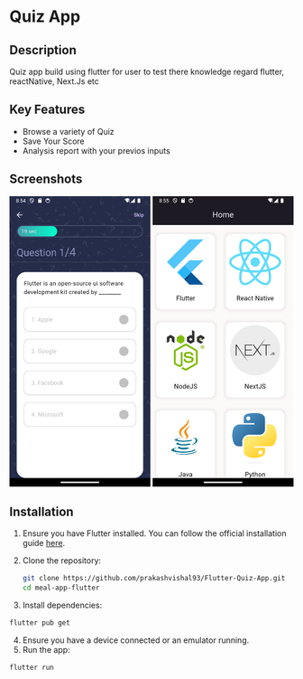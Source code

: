 # Quiz App

## Description
Quiz app build using flutter for user to test there knowledge regard flutter, reactNative, Next.Js etc

## Key Features

- Browse a variety of Quiz
- Save Your Score
- Analysis report with your previos inputs

## Screenshots
<img width="250" src="https://github.com/Pratyansh35/quiz_app/blob/main/assets/images/1st.png">

<img width="250" src="https://github.com/Pratyansh35/quiz_app/blob/main/assets/images/2nd.png">


## Installation

1. Ensure you have Flutter installed. You can follow the official installation guide [here](https://flutter.dev/docs/get-started/install).

2. Clone the repository:

   ```sh
   git clone https://github.com/prakashvishal93/Flutter-Quiz-App.git
   cd meal-app-flutter
   ```
3. Install dependencies:

  ```sh
  flutter pub get
  ```

4. Ensure you have a device connected or an emulator running.
5. Run the app:

  ```sh
  flutter run
  ```